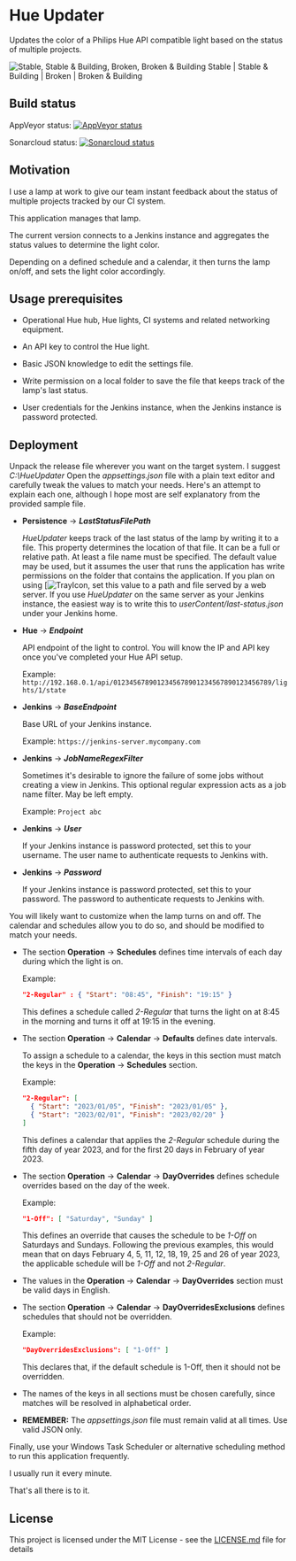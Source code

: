 
# Hue Updater

Updates the color of a Philips Hue API compatible light based on the status of multiple projects.

![Stable, Stable & Building, Broken, Broken & Building](https://i.imgur.com/YuEo7Ak.jpg)
Stable | Stable & Building | Broken | Broken & Building






## Build status

AppVeyor status:  [![AppVeyor status](https://ci.appveyor.com/api/projects/status/9xebpi3ve7ujf2vb/branch/main?svg=true)](https://ci.appveyor.com/project/jorgeyanesdiez/HueUpdater)

Sonarcloud status:  [![Sonarcloud status](https://sonarcloud.io/api/project_badges/measure?project=jorgeyanesdiez_HueUpdater&metric=alert_status)](https://sonarcloud.io/dashboard?id=jorgeyanesdiez_HueUpdater)






## Motivation

I use a lamp at work to give our team instant feedback about the status of multiple projects tracked by our CI system.

This application manages that lamp.

The current version connects to a Jenkins instance and aggregates the status values to determine the light color.

Depending on a defined schedule and a calendar, it then turns the lamp on/off, and sets the light color accordingly.






## Usage prerequisites

* Operational Hue hub, Hue lights, CI systems and related networking equipment.

* An API key to control the Hue light.

* Basic JSON knowledge to edit the settings file.

* Write permission on a local folder to save the file that keeps track of the lamp's last status.

* User credentials for the Jenkins instance, when the Jenkins instance is password protected.






## Deployment

Unpack the release file wherever you want on the target system. I suggest *C:\HueUpdater*
Open the *appsettings.json* file with a plain text editor and carefully tweak the values to match your needs.
Here's an attempt to explain each one, although I hope most are self explanatory from the provided sample file.



* **Persistence** -> ***LastStatusFilePath***

  *HueUpdater* keeps track of the last status of the lamp by writing it to a file. This property determines the location of that file.
  It can be a full or relative path. At least a file name must be specified. The default value may be used, but it assumes the user that runs the application has write permissions on the folder that contains the application.
  If you plan on using [![TrayIcon](https://github.com/jorgeyanesdiez/TrayIcon), set this value to a path and file served by a web server.
  If you use *HueUpdater* on the same server as your Jenkins instance, the easiest way is to write this to *userContent/last-status.json* under your Jenkins home.



* **Hue** -> ***Endpoint***

  API endpoint of the light to control.
  You will know the IP and API key once you've completed your Hue API setup.

  Example: `http://192.168.0.1/api/0123456789012345678901234567890123456789/lights/1/state`



* **Jenkins** -> ***BaseEndpoint***

  Base URL of your Jenkins instance.

  Example: `https://jenkins-server.mycompany.com`



* **Jenkins** -> ***JobNameRegexFilter***

  Sometimes it's desirable to ignore the failure of some jobs without creating a view in Jenkins.
  This optional regular expression acts as a job name filter. May be left empty.

  Example: `Project abc`



* **Jenkins** -> ***User***

  If your Jenkins instance is password protected, set this to your username.
  The user name to authenticate requests to Jenkins with.



* **Jenkins** -> ***Password***

  If your Jenkins instance is password protected, set this to your password.
  The password to authenticate requests to Jenkins with.





You will likely want to customize when the lamp turns on and off.
The calendar and schedules allow you to do so, and should be modified to match your needs.

* The section **Operation** -> **Schedules** defines time intervals of each day during which the light is on.

  Example:
  ```json
  "2-Regular" : { "Start": "08:45", "Finish": "19:15" }
  ```

  This defines a schedule called *2-Regular* that turns the light on at 8:45 in the morning and turns it off at 19:15 in the evening.



* The section **Operation** -> **Calendar** -> **Defaults** defines date intervals.

  To assign a schedule to a calendar, the keys in this section must match the keys in the **Operation** -> **Schedules** section.

  Example:

  ```json
  "2-Regular": [
    { "Start": "2023/01/05", "Finish": "2023/01/05" },
    { "Start": "2023/02/01", "Finish": "2023/02/20" }
  ]
  ```

  This defines a calendar that applies the *2-Regular* schedule during the fifth day of year 2023, and for the first 20 days in February of year 2023.



* The section **Operation** -> **Calendar** -> **DayOverrides** defines schedule overrides based on the day of the week.

  Example:
  ```json
  "1-Off": [ "Saturday", "Sunday" ]
  ```

  This defines an override that causes the schedule to be *1-Off* on Saturdays and Sundays. Following the previous examples, this would mean that on days February 4, 5, 11, 12, 18, 19, 25 and 26 of year 2023, the applicable schedule will be *1-Off* and not *2-Regular*.



* The values in the **Operation** -> **Calendar** -> **DayOverrides** section must be valid days in English.



* The section **Operation** -> **Calendar** -> **DayOverridesExclusions** defines schedules that should not be overridden.

  Example:

  ```json
  "DayOverridesExclusions": [ "1-Off" ]
  ```

  This declares that, if the default schedule is 1-Off, then it should not be overridden.

* The names of the keys in all sections must be chosen carefully, since matches will be resolved in alphabetical order.



* **REMEMBER:** The *appsettings.json* file must remain valid at all times. Use valid JSON only.





Finally, use your Windows Task Scheduler or alternative scheduling method to run this application frequently.

I usually run it every minute.

That's all there is to it.






## License

This project is licensed under the MIT License - see the [LICENSE.md](LICENSE.md) file for details
